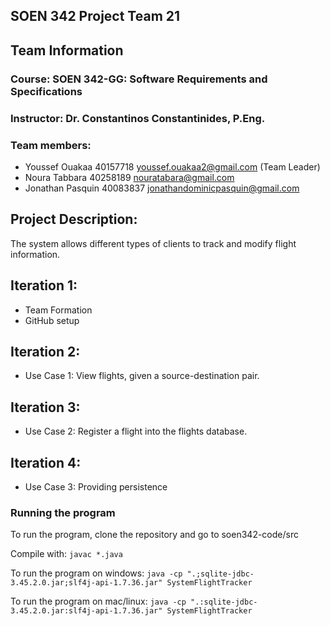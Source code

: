 ## SOEN 342 Project Team 21
## Team Information
### Course: SOEN 342-GG: Software Requirements and Specifications
### Instructor: Dr. Constantinos Constantinides, P.Eng.
### Team members:
- Youssef Ouakaa 40157718 youssef.ouakaa2@gmail.com (Team Leader)
- Noura Tabbara 40258189 nouratabara@gmail.com
- Jonathan Pasquin 40083837 jonathandominicpasquin@gmail.com
## Project Description:
The system allows different types of clients to track and modify flight information.
## Iteration 1:
- Team Formation
- GitHub setup
## Iteration 2:
- Use Case 1: View flights, given a source-destination pair.
## Iteration 3:
- Use Case 2: Register a flight into the flights database.
## Iteration 4:
- Use Case 3: Providing persistence
### Running the program
To run the program, clone the repository and go to soen342-code/src

Compile with: ```javac *.java```

To run the program on windows: ```java -cp ".;sqlite-jdbc-3.45.2.0.jar;slf4j-api-1.7.36.jar" SystemFlightTracker```

To run the program on mac/linux: ```java -cp ".:sqlite-jdbc-3.45.2.0.jar:slf4j-api-1.7.36.jar" SystemFlightTracker```


